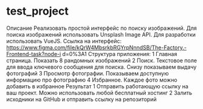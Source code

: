 # test_project

Описание
Реализовать простой интерфейс по поиску изображений. Для поиска изображений
использовать Unsplash Image API.
Для разработки использовать VueJS.
Ссылка на интерфейс:
https://www.figma.com/file/kQrW4MbsrkbRGYrpNnndSB/The-Factory.-Frontend-task?node-i
d=0%3A1
Структура приложения:
1
Главная страница. Показать 8 рандомных изображений
2
Поиск. Текстовое поле для ввода ключевого сообщения для поиска. Снизу
показываем выдачу фотографий
3
Просмотр фотографии. Показываем доступную информацию про фотографию
4
Избранное. Каждое фото можно добавить в избранное
Результат
1
Отправить работающую ссылку на ваш проект. Можно использовать любой
бесплатный хостинг
2
Залить исходники на GitHub и отправить ссылку на репозиторий
